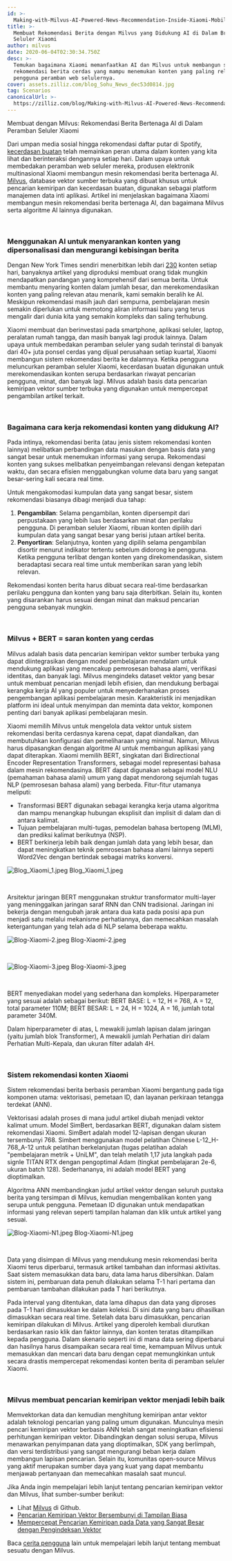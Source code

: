 ```yaml
---
id: >-
  Making-with-Milvus-AI-Powered-News-Recommendation-Inside-Xiaomi-Mobile-Browser.md
title: >-
  Membuat Rekomendasi Berita dengan Milvus yang Didukung AI di Dalam Browser
  Seluler Xiaomi
author: milvus
date: 2020-06-04T02:30:34.750Z
desc: >-
  Temukan bagaimana Xiaomi memanfaatkan AI dan Milvus untuk membangun sistem
  rekomendasi berita cerdas yang mampu menemukan konten yang paling relevan bagi
  pengguna peramban web selulernya.
cover: assets.zilliz.com/blog_Sohu_News_dec53d0814.jpg
tag: Scenarios
canonicalUrl: >-
  https://zilliz.com/blog/Making-with-Milvus-AI-Powered-News-Recommendation-Inside-Xiaomi-Mobile-Browser
---
```

<custom-h1>Membuat dengan Milvus: Rekomendasi Berita Bertenaga AI di Dalam Peramban Seluler Xiaomi</custom-h1><p>Dari umpan media sosial hingga rekomendasi daftar putar di Spotify, <a href="https://zilliz.com/blog/Vector-Similarity-Search-Hides-in-Plain-View">kecerdasan buatan</a> telah memainkan peran utama dalam konten yang kita lihat dan berinteraksi dengannya setiap hari. Dalam upaya untuk membedakan peramban web seluler mereka, produsen elektronik multinasional Xiaomi membangun mesin rekomendasi berita bertenaga AI. <a href="https://milvus.io/">Milvus</a>, database vektor sumber terbuka yang dibuat khusus untuk pencarian kemiripan dan kecerdasan buatan, digunakan sebagai platform manajemen data inti aplikasi. Artikel ini menjelaskan bagaimana Xiaomi membangun mesin rekomendasi berita bertenaga AI, dan bagaimana Milvus serta algoritme AI lainnya digunakan.</p>
<p><br/></p>
<h3 id="Using-AI-to-suggest-personalized-content-and-cut-through-news-noise" class="common-anchor-header">Menggunakan AI untuk menyarankan konten yang dipersonalisasi dan mengurangi kebisingan berita</h3><p>Dengan New York Times sendiri menerbitkan lebih dari <a href="https://www.theatlantic.com/technology/archive/2016/05/how-many-stories-do-newspapers-publish-per-day/483845/">230</a> konten setiap hari, banyaknya artikel yang diproduksi membuat orang tidak mungkin mendapatkan pandangan yang komprehensif dari semua berita. Untuk membantu menyaring konten dalam jumlah besar, dan merekomendasikan konten yang paling relevan atau menarik, kami semakin beralih ke AI. Meskipun rekomendasi masih jauh dari sempurna, pembelajaran mesin semakin diperlukan untuk memotong aliran informasi baru yang terus mengalir dari dunia kita yang semakin kompleks dan saling terhubung.</p>
<p>Xiaomi membuat dan berinvestasi pada smartphone, aplikasi seluler, laptop, peralatan rumah tangga, dan masih banyak lagi produk lainnya. Dalam upaya untuk membedakan peramban seluler yang sudah terinstal di banyak dari 40+ juta ponsel cerdas yang dijual perusahaan setiap kuartal, Xiaomi membangun sistem rekomendasi berita ke dalamnya. Ketika pengguna meluncurkan peramban seluler Xiaomi, kecerdasan buatan digunakan untuk merekomendasikan konten serupa berdasarkan riwayat pencarian pengguna, minat, dan banyak lagi. Milvus adalah basis data pencarian kemiripan vektor sumber terbuka yang digunakan untuk mempercepat pengambilan artikel terkait.</p>
<p><br/></p>
<h3 id="How-does-AI-powered-content-recommendation-work" class="common-anchor-header">Bagaimana cara kerja rekomendasi konten yang didukung AI?</h3><p>Pada intinya, rekomendasi berita (atau jenis sistem rekomendasi konten lainnya) melibatkan perbandingan data masukan dengan basis data yang sangat besar untuk menemukan informasi yang serupa. Rekomendasi konten yang sukses melibatkan penyeimbangan relevansi dengan ketepatan waktu, dan secara efisien menggabungkan volume data baru yang sangat besar-sering kali secara real time.</p>
<p>Untuk mengakomodasi kumpulan data yang sangat besar, sistem rekomendasi biasanya dibagi menjadi dua tahap:</p>
<ol>
<li><strong>Pengambilan</strong>: Selama pengambilan, konten dipersempit dari perpustakaan yang lebih luas berdasarkan minat dan perilaku pengguna. Di peramban seluler Xiaomi, ribuan konten dipilih dari kumpulan data yang sangat besar yang berisi jutaan artikel berita.</li>
<li><strong>Penyortiran</strong>: Selanjutnya, konten yang dipilih selama pengambilan disortir menurut indikator tertentu sebelum didorong ke pengguna. Ketika pengguna terlibat dengan konten yang direkomendasikan, sistem beradaptasi secara real time untuk memberikan saran yang lebih relevan.</li>
</ol>
<p>Rekomendasi konten berita harus dibuat secara real-time berdasarkan perilaku pengguna dan konten yang baru saja diterbitkan. Selain itu, konten yang disarankan harus sesuai dengan minat dan maksud pencarian pengguna sebanyak mungkin.</p>
<p><br/></p>
<h3 id="Milvus-+-BERT--intelligent-content-suggestions" class="common-anchor-header">Milvus + BERT = saran konten yang cerdas</h3><p>Milvus adalah basis data pencarian kemiripan vektor sumber terbuka yang dapat diintegrasikan dengan model pembelajaran mendalam untuk mendukung aplikasi yang mencakup pemrosesan bahasa alami, verifikasi identitas, dan banyak lagi. Milvus mengindeks dataset vektor yang besar untuk membuat pencarian menjadi lebih efisien, dan mendukung berbagai kerangka kerja AI yang populer untuk menyederhanakan proses pengembangan aplikasi pembelajaran mesin. Karakteristik ini menjadikan platform ini ideal untuk menyimpan dan meminta data vektor, komponen penting dari banyak aplikasi pembelajaran mesin.</p>
<p>Xiaomi memilih Milvus untuk mengelola data vektor untuk sistem rekomendasi berita cerdasnya karena cepat, dapat diandalkan, dan membutuhkan konfigurasi dan pemeliharaan yang minimal. Namun, Milvus harus dipasangkan dengan algoritme AI untuk membangun aplikasi yang dapat diterapkan. Xiaomi memilih BERT, singkatan dari Bidirectional Encoder Representation Transformers, sebagai model representasi bahasa dalam mesin rekomendasinya. BERT dapat digunakan sebagai model NLU (pemahaman bahasa alami) umum yang dapat mendorong sejumlah tugas NLP (pemrosesan bahasa alami) yang berbeda. Fitur-fitur utamanya meliputi:</p>
<ul>
<li>Transformasi BERT digunakan sebagai kerangka kerja utama algoritma dan mampu menangkap hubungan eksplisit dan implisit di dalam dan di antara kalimat.</li>
<li>Tujuan pembelajaran multi-tugas, pemodelan bahasa bertopeng (MLM), dan prediksi kalimat berikutnya (NSP).</li>
<li>BERT berkinerja lebih baik dengan jumlah data yang lebih besar, dan dapat meningkatkan teknik pemrosesan bahasa alami lainnya seperti Word2Vec dengan bertindak sebagai matriks konversi.</li>
</ul>
<p>
  
   <span class="img-wrapper"> <img translate="no" src="https://assets.zilliz.com/Blog_Xiaomi_1_6301344312.jpeg" alt="Blog_Xiaomi_1.jpeg" class="doc-image" id="blog_xiaomi_1.jpeg" />
   </span> <span class="img-wrapper"> <span>Blog_Xiaomi_1.jpeg</span> </span></p>
<p><br/></p>
<p>Arsitektur jaringan BERT menggunakan struktur transformator multi-layer yang meninggalkan jaringan saraf RNN dan CNN tradisional. Jaringan ini bekerja dengan mengubah jarak antara dua kata pada posisi apa pun menjadi satu melalui mekanisme perhatiannya, dan memecahkan masalah ketergantungan yang telah ada di NLP selama beberapa waktu.</p>
<p>
  
   <span class="img-wrapper"> <img translate="no" src="https://assets.zilliz.com/Blog_Xiaomi_2_fe5cf2e401.jpeg" alt="Blog-Xiaomi-2.jpeg" class="doc-image" id="blog-xiaomi-2.jpeg" />
   </span> <span class="img-wrapper"> <span>Blog-Xiaomi-2.jpeg</span> </span></p>
<p><br/></p>
<p>
  
   <span class="img-wrapper"> <img translate="no" src="https://assets.zilliz.com/Blog_Xiaomi_3_5d10b51440.jpeg" alt="Blog-Xiaomi-3.jpeg" class="doc-image" id="blog-xiaomi-3.jpeg" />
   </span> <span class="img-wrapper"> <span>Blog-Xiaomi-3.jpeg</span> </span></p>
<p><br/></p>
<p>BERT menyediakan model yang sederhana dan kompleks. Hiperparameter yang sesuai adalah sebagai berikut: BERT BASE: L = 12, H = 768, A = 12, total parameter 110M; BERT BESAR: L = 24, H = 1024, A = 16, jumlah total parameter 340M.</p>
<p>Dalam hiperparameter di atas, L mewakili jumlah lapisan dalam jaringan (yaitu jumlah blok Transformer), A mewakili jumlah Perhatian diri dalam Perhatian Multi-Kepala, dan ukuran filter adalah 4H.</p>
<p><br/></p>
<h3 id="Xiaomi’s-content-recommendation-system" class="common-anchor-header">Sistem rekomendasi konten Xiaomi</h3><p>Sistem rekomendasi berita berbasis peramban Xiaomi bergantung pada tiga komponen utama: vektorisasi, pemetaan ID, dan layanan perkiraan tetangga terdekat (ANN).</p>
<p>Vektorisasi adalah proses di mana judul artikel diubah menjadi vektor kalimat umum. Model SimBert, berdasarkan BERT, digunakan dalam sistem rekomendasi Xiaomi. SimBert adalah model 12-lapisan dengan ukuran tersembunyi 768. Simbert menggunakan model pelatihan Chinese L-12_H-768_A-12 untuk pelatihan berkelanjutan (tugas pelatihan adalah "pembelajaran metrik + UniLM", dan telah melatih 1,17 juta langkah pada signle TITAN RTX dengan pengoptimal Adam (tingkat pembelajaran 2e-6, ukuran batch 128). Sederhananya, ini adalah model BERT yang dioptimalkan.</p>
<p>Algoritma ANN membandingkan judul artikel vektor dengan seluruh pustaka berita yang tersimpan di Milvus, kemudian mengembalikan konten yang serupa untuk pengguna. Pemetaan ID digunakan untuk mendapatkan informasi yang relevan seperti tampilan halaman dan klik untuk artikel yang sesuai.</p>
<p>
  
   <span class="img-wrapper"> <img translate="no" src="https://assets.zilliz.com/Blog_Xiaomi_N1_f4749b3131.jpeg" alt="Blog-Xiaomi-N1.jpeg" class="doc-image" id="blog-xiaomi-n1.jpeg" />
   </span> <span class="img-wrapper"> <span>Blog-Xiaomi-N1.jpeg</span> </span></p>
<p><br/></p>
<p>Data yang disimpan di Milvus yang mendukung mesin rekomendasi berita Xiaomi terus diperbarui, termasuk artikel tambahan dan informasi aktivitas. Saat sistem memasukkan data baru, data lama harus dibersihkan. Dalam sistem ini, pembaruan data penuh dilakukan selama T-1 hari pertama dan pembaruan tambahan dilakukan pada T hari berikutnya.</p>
<p>Pada interval yang ditentukan, data lama dihapus dan data yang diproses pada T-1 hari dimasukkan ke dalam koleksi. Di sini data yang baru dihasilkan dimasukkan secara real time. Setelah data baru dimasukkan, pencarian kemiripan dilakukan di Milvus. Artikel yang diperoleh kembali diurutkan berdasarkan rasio klik dan faktor lainnya, dan konten teratas ditampilkan kepada pengguna. Dalam skenario seperti ini di mana data sering diperbarui dan hasilnya harus disampaikan secara real time, kemampuan Milvus untuk memasukkan dan mencari data baru dengan cepat memungkinkan untuk secara drastis mempercepat rekomendasi konten berita di peramban seluler Xiaomi.</p>
<p><br/></p>
<h3 id="Milvus-makes-vector-similarity-search-better" class="common-anchor-header">Milvus membuat pencarian kemiripan vektor menjadi lebih baik</h3><p>Memvektorkan data dan kemudian menghitung kemiripan antar vektor adalah teknologi pencarian yang paling umum digunakan. Munculnya mesin pencari kemiripan vektor berbasis ANN telah sangat meningkatkan efisiensi perhitungan kemiripan vektor. Dibandingkan dengan solusi serupa, Milvus menawarkan penyimpanan data yang dioptimalkan, SDK yang berlimpah, dan versi terdistribusi yang sangat mengurangi beban kerja dalam membangun lapisan pencarian. Selain itu, komunitas open-source Milvus yang aktif merupakan sumber daya yang kuat yang dapat membantu menjawab pertanyaan dan memecahkan masalah saat muncul.</p>
<p>Jika Anda ingin mempelajari lebih lanjut tentang pencarian kemiripan vektor dan Milvus, lihat sumber-sumber berikut:</p>
<ul>
<li>Lihat <a href="https://github.com/milvus-io/milvus">Milvus</a> di Github.</li>
<li><a href="https://zilliz.com/blog/Vector-Similarity-Search-Hides-in-Plain-View">Pencarian Kemiripan Vektor Bersembunyi di Tampilan Biasa</a></li>
<li><a href="https://zilliz.com/blog/Accelerating-Similarity-Search-on-Really-Big-Data-with-Vector-Indexing">Mempercepat Pencarian Kemiripan pada Data yang Sangat Besar dengan Pengindeksan Vektor</a></li>
</ul>
<p>Baca <a href="https://zilliz.com/user-stories">cerita pengguna</a> lain untuk mempelajari lebih lanjut tentang membuat sesuatu dengan Milvus.</p>
